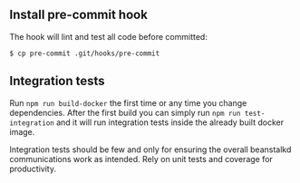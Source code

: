 ## Install pre-commit hook
The hook will lint and test all code before committed:

`$ cp pre-commit .git/hooks/pre-commit`

## Integration tests

Run `npm run build-docker` the first time or any time you change dependencies.
After the first build you can simply run `npm run test-integration` and it will run integration tests inside the already built docker image.

Integration tests should be few and only for ensuring the overall beanstalkd communications work as intended. Rely on unit tests and coverage for productivity.
